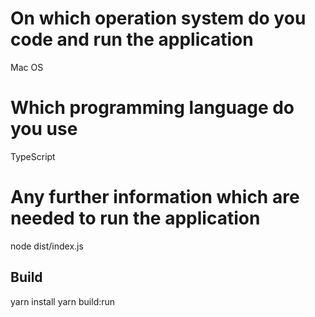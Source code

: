 # On which operation system do you code and run the application
Mac OS

# Which programming language do you use
TypeScript

# Any further information which are needed to run the application
node dist/index.js

## Build
yarn install
yarn build:run